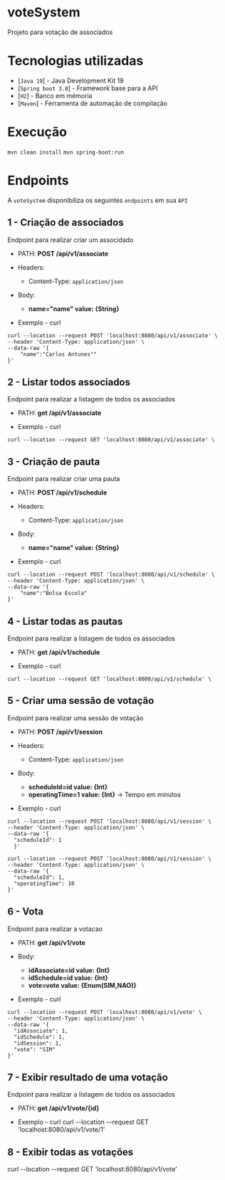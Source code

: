 # voteSystem

Projeto para votação de associados

# Tecnologias utilizadas

- [`Java 19`] - Java Development Kit 19
- [`Spring boot 3.0`] - Framework base para a API
- [`H2`] - Banco em mémoria
- [`Maven`] - Ferramenta de automação de compilação

# Execução

```mvn clean install```
```mvn spring-boot:run```


# Endpoints

A `voteSystem` disponibiliza os seguintes `endpoints` em sua `API`

## 1 - Criação de associados

Endpoint para realizar criar um associdado

- PATH: **POST /api/v1/associate**
- Headers:
    - Content-Type: `application/json`
- Body:
  - **name="name" value: {String}**

- Exemplo - curl

```
curl --location --request POST 'localhost:8080/api/v1/associate' \
--header 'Content-Type: application/json' \
--data-raw '{
    "name":"Carlos Antunes""
}'
```

## 2 - Listar todos associados

Endpoint para realizar a listagem de todos os associados

- PATH: **get /api/v1/associate**


- Exemplo - curl
```
curl --location --request GET 'localhost:8080/api/v1/associate' \
```

## 3 - Criação de pauta

Endpoint para realizar criar uma pauta

- PATH: **POST /api/v1/schedule**
- Headers:
    - Content-Type: `application/json`
- Body:
  - **name="name" value: {String}**

- Exemplo - curl

```
curl --location --request POST 'localhost:8080/api/v1/schedule' \
--header 'Content-Type: application/json' \
--data-raw '{
    "name":"Bolsa Escola"
}'
```

## 4 - Listar todas as pautas

Endpoint para realizar a listagem de todos os associados

- PATH: **get /api/v1/schedule**


- Exemplo - curl
```
curl --location --request GET 'localhost:8080/api/v1/schedule' \
```

## 5 - Criar uma sessão de votação

Endpoint para realizar uma sessão de votação

- PATH: **POST /api/v1/session**
- Headers:
    - Content-Type: `application/json`
- Body:
  - **scheduleId=id value: {Int}**
  - **operatingTime=1 value: {Int}** -> Tempo em minutos

- Exemplo - curl

```
curl --location --request POST 'localhost:8080/api/v1/session' \
--header 'Content-Type: application/json' \
--data-raw '{
  "scheduleId": 1
  }'
```
```
curl --location --request POST 'localhost:8080/api/v1/session' \
--header 'Content-Type: application/json' \
--data-raw '{
  "scheduleId": 1,
  "operatingTime": 10 
}'
```

## 6 - Vota

Endpoint para realizar a votacao

- PATH: **get /api/v1/vote**
- Body:
  - **idAssociate=id value: {Int}**
  - **idSchedule=id value: {Int}** 
   - **vote=vote value: {Enum(SIM,NAO)}** 

- Exemplo - curl
```
curl --location --request POST 'localhost:8080/api/v1/vote' \
--header 'Content-Type: application/json' \
--data-raw '{
  "idAssociate": 1,
  "idSchedule": 1,
  "idSession": 1,
  "vote": "SIM"
}'
```


## 7 - Exibir resultado de uma votação

Endpoint para realizar a listagem de todos os associados

- PATH: **get /api/v1/vote/{id}**


- Exemplo - curl
curl --location --request GET 'localhost:8080/api/v1/vote/1'

## 8 - Exibir todas as votações
curl --location --request GET 'localhost:8080/api/v1/vote'
